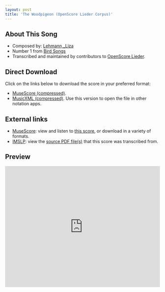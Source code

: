 ```yaml
---
layout: post
title: 'The Woodpigeon (OpenScore Lieder Corpus)'
---
```


## About This Song

- Composed by: [Lehmann,_Liza](https://fourscoreandmore.org/openscore/lieder/Lehmann,_Liza)
- Number 1 from [Bird Songs](https://fourscoreandmore.org/openscore/lieder/Lehmann,_Liza/Bird_Songs)
- Transcribed and maintained by contributors to [OpenScore Lieder].

[OpenScore Lieder]: https://musescore.com/openscore-lieder-corpus

## Direct Download

Click on the links below to download the score in your preferred format:
- [MuseScore (compressed)](https://github.com/openscore/lieder/blob/main/scores/Lehmann,_Liza/Bird_Songs/1_The_Woodpigeon/lc6420897.mscz?raw=true).
- [MusicXML (compressed)](https://github.com/openscore/lieder/blob/main/scores/Lehmann,_Liza/Bird_Songs/1_The_Woodpigeon/lc6420897.mxl?raw=true). Use this version to open the file in other notation apps.

## External links

- [MuseScore]: view and listen to [this score][MuseScore], or download in a variety of formats.
- [IMSLP]: view the [source PDF file(s)][IMSLP] that this score was transcribed from.

[MuseScore]: https://musescore.com/score/6420897
[IMSLP]: https://imslp.org/wiki/Special:ReverseLookup/226386

## Preview

<iframe width="100%" height="394" src="https://musescore.com/openscore-lieder-corpus/scores/6420897/embed" frameborder="0" allowfullscreen allow="autoplay; fullscreen"></iframe>

